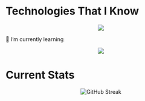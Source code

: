 # Technologies That I Know
<p align="center">
  <a href="https://skillicons.dev">
    <img src="https://skillicons.dev/icons?i=css,html,js,nodejs,mongodb,react,tailwind" /> </br>
  </a>
</p>

🌱 I’m currently learning     
<p align="center">
  <a href="https://skillicons.dev">
    <img src="https://skillicons.dev/icons?i=nextjs" /> </br>
  </a>
</p>

# Current Stats
<div align="center">
  <img src="https://github-readme-streak-stats.herokuapp.com?user=PallabKumarS&theme=cobalt&hide_border=true" alt="GitHub Streak">
</div>

